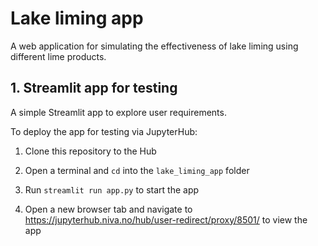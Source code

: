 # Lake liming app

A web application for simulating the effectiveness of lake liming using different lime products.

## 1. Streamlit app for testing

A simple Streamlit app to explore user requirements.

To deploy the app for testing via JupyterHub:

 1. Clone this repository to the Hub

 2. Open a terminal and `cd` into the `lake_liming_app` folder

 3. Run `streamlit run app.py` to start the app

 4. Open a new browser tab and navigate to https://jupyterhub.niva.no/hub/user-redirect/proxy/8501/ to view the app